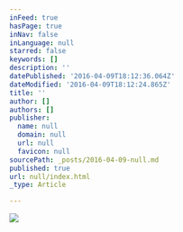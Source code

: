 ```yaml
---
inFeed: true
hasPage: true
inNav: false
inLanguage: null
starred: false
keywords: []
description: ''
datePublished: '2016-04-09T18:12:36.064Z'
dateModified: '2016-04-09T18:12:24.865Z'
title: ''
author: []
authors: []
publisher:
  name: null
  domain: null
  url: null
  favicon: null
sourcePath: _posts/2016-04-09-null.md
published: true
url: null/index.html
_type: Article

---
```

![](https://the-grid-user-content.s3-us-west-2.amazonaws.com/da351500-061c-4185-a926-57657b8b8ebd.jpg)